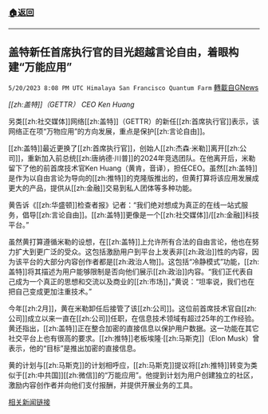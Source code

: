 ###  [:house:返回](README.md)
---


## 盖特新任首席执行官的目光超越言论自由，着眼构建“万能应用”
`5/20/2023 8:08 PM UTC Himalaya San Francisco Quantum Farm` [轉載自GNews](https://gnews.org/articles/1317365)

*[[zh:盖特]]（GETTR） CEO Ken Huang*

另类[[zh:社交媒体]]网络[[zh:盖特]]（GETTR）的新任[[zh:首席执行官]]表示，该网络正在项“万物应用”的方向发展，重点是保护[[zh:言论自由]]。

[[zh:盖特]]最近更换了[[zh:首席执行官]]，创始人[[zh:杰森·米勒]]离开[[zh:公司]]，重新加入前总统[[zh:唐纳德·川普]]的2024年竞选团队。在他离开后，米勒留下了他的前首席技术官Ken Huang（黄肯，音译），担任CEO。虽然[[zh:盖特]]是作为以自由言论为导向的[[zh:推特]]的克隆版推出的，但黄打算将该应用发展成更大的产品，提供从[[zh:金融]]交易到私人团体等多种功能。

黄告诉《[[zh:华盛顿]]检查者报》记者：“我们绝对想成为真正的在线一站式服务，倡导[[zh:言论自由]]。[[zh:盖特]]更像是一个[[zh:社交媒体]]/[[zh:金融]]科技平台。”

虽然黄打算遵循米勒的设想，在[[zh:盖特]]上允许所有合法的自由言论，他也在努力扩大到更广泛的受众。这包括激励用户到平台上发表非[[zh:政治]]性的内容，因为该平台的大部分内容创作者都是[[zh:政治人物]]。这包括“冷静模式”功能，[[zh:盖特]]将其描述为用户能够限制是否向他们展示[[zh:政治]]内容。“我们正代表自己成为一个真正的思想和交流以及商业的[[zh:市场]]，”黄说：“坦率说，我们也在把自己变成更加注重技术。”

今年[[zh:2月]]，黄在米勒卸任后接管了该[[zh:公司]]。这位前首席技术官自[[zh:公司]]成立以来一直在[[zh:公司]]任职，在信息技术领域有超过25年的工作经验。黄还指出，[[zh:盖特]]正在整合加密的直接信息以保护用户数据。这一功能在其它社交平台上也有很高的要求。[[zh:推特]]老板埃隆·[[zh:马斯克]]（Elon Musk）曾表示，他的“目标”是推出加密的直接信息。

黄的计划与[[zh:马斯克]]的计划相呼应，[[zh:马斯克]]提议将[[zh:推特]]转变为类似于[[zh:中共国]][[zh:微信]]的“万能应用”。他提到计划为用户创建独立的社区，激励内容创作者并向他们支付报酬，并提供开展业务的工具。


[相关新闻链接](https://www.washingtonexaminer.com/policy/technology/gettr-new-ceo-ken-huang)

